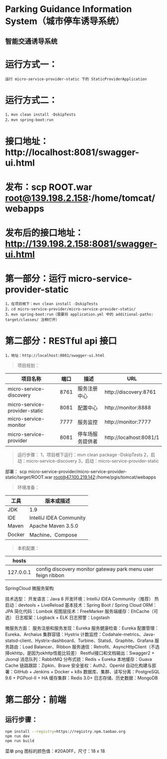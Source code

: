 # Parking Guidance Information System（城市停车诱导系统）
## 智能交通诱导系统


# 运行方式一：
    运行 micro-service-provider-static 下的 StaticProviderApplication

# 运行方式二：
    1，mvn clean install -DskipTests
    2，mvn spring-boot:run

# 接口地址：http://localhost:8081/swagger-ui.html


# 发布：scp ROOT.war root@139.198.2.158:/home/tomcat/webapps
# 发布后的接口地址：http://139.198.2.158:8081/swagger-ui.html






# 第一部分：运行 micro-service-provider-static
    1，在项目根下：mvn clean install -DskipTests
    2，cd micro-service-provider/micro-service-provider-static/
    3，mvn spring-boot:run（需要将 application.yml 中的 additional-paths: target/classes/ 注释打开）

# 第二部分：RESTful api 接口
    1，地址：http://localhost:8081/swagger-ui.html



> 项目规划：

| 项目名称                          | 端口   | 描述                    | URL                      |
| ----------------------------  | ------ | ---------------------- | ------------------------ |
| micro-service-discovery       | 8761   | 服务注册中心              | http://discovery:8761   |
| micro-service-provider-static | 8081   | 配置中心                 | http://monitor:8888     |
| micro-service-monitor         | 7777   | 服务监控                 | http://monitor:7777      |
| micro-service-provider        | 8081   | 停车场服务提供者           | http://localhost:8081/1 |



> 运行步骤：
> 1，项目根下运行：mvn clean package -DskipTests
> 2，启动：micro-service-discovery
> 3，启动：micro-service-provider-static

部署：
scp micro-service-provider/micro-service-provider-static/target/ROOT.war root@47.100.219.142:/home/pgis/tomcat/webapps


> 环境准备：


| 工具   | 版本或描述                  |
| ----- | --------------------------|
| JDK   | 1.9                       |
| IDE   | IntelliJ IDEA Community   |
| Maven | Apache Maven 3.5.0        |
| Docker| Machine、Compose          |


> 本机配置：

| hosts   |                         |
| -----   | ------------------------|
| 127.0.0.1| config discovery monitor gateway park menu user feign ribbon       |




SpringCloud 微服务架构

技术选型：
    开发语言：Java 8
    开发环境：IntelliJ IDEA Community（推荐）
    热启动：devtools + LiveReload
    基本技术：Spring Boot / Spring Cloud
    ORM：JPA
    简化代码：Lombok
    视图层技术：FreeMarker
    服务端缓存：EhCache（可选）
    日志框架：Logback + ELK
    日志预警：Logstash

微服务方面：
    服务注册和服务发现：Eureka
    服务健康检查：Eureka
    配置管理：Eureka、Archaius
    集群容错：Hystrix
    计数监控：Codahale-metrics、Java-statsd-client、Hystrix-dashboard、Turbine、Statsd、Graphite、Grafana
    服务路由：Load Balancer、Ribbon
    服务通信：Retrofit、AsyncHttpClient（不选择okhttp，是因为okhttp性能比较差）
    Restful接口和文档输出：Swagger2 + Jsonql
    消息队列：RabbitMQ
    分布式锁：Redis + Eureka
    本地缓存：Guava Cache
    链路跟踪：Zipkin、Brave
    安全鉴权：Auth2、OpenId
    自动化构建与部署：GitHub + Jenkins + Docker + k8s
    数据库、集群、读写分离：PostgreSQL 9.6 + PGPool-II + HA
    缓存集群：Redis 3.0+
    日志存储、历史数据：MongoDB




# 第二部分：前端

## 运行步骤：

``` bash
npm install --registry=https://registry.npm.taobao.org
npm run dev
npm run build
```



菜单 png 图标的颜色值：#20A0FF，尺寸：18 x 18


